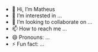 - 👋 Hi, I’m Matheus
- 👀 I’m interested in ...
- 💞️ I’m looking to collaborate on ...
- 📫 How to reach me ...
- 😄 Pronouns: ...
- ⚡ Fun fact: ...

<!---
twin2in/twin2in is a ✨ special ✨ repository because its `README.md` (this file) appears on your GitHub profile.
You can click the Preview link to take a look at your changes.
--->
